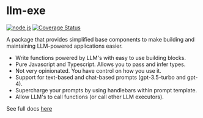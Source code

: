 # llm-exe

[![node.js](https://github.com/gregreindel/llm-exe/actions/workflows/node.js.yml/badge.svg)](https://github.com/gregreindel/llm-exe/actions/workflows/node.js.yml) [![Coverage Status](https://coveralls.io/repos/github/gregreindel/llm-exe/badge.svg?branch=main)](https://coveralls.io/github/gregreindel/llm-exe?branch=main)

A package that provides simplified base components to make building and maintaining LLM-powered applications easier.

- Write functions powered by LLM's with easy to use building blocks.
- Pure Javascript and Typescript. Allows you to pass and infer types.
- Not very opinionated. You have control on how you use it.
- Support for text-based and chat-based prompts (gpt-3.5-turbo and gpt-4).
- Supercharge your prompts by using handlebars within prompt template.
- Allow LLM's to call functions (or call other LLM executors).

See full docs [here](https://llm-exe.com)